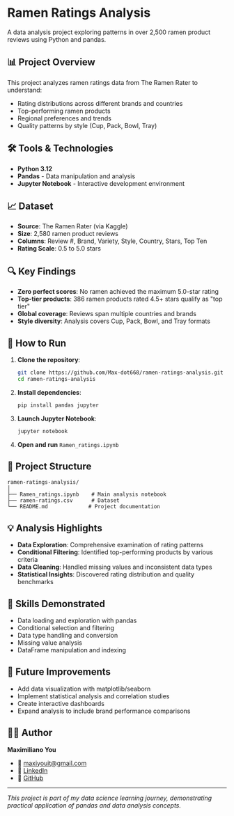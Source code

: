 # Ramen Ratings Analysis

A data analysis project exploring patterns in over 2,500 ramen product reviews using Python and pandas.

## 📊 Project Overview

This project analyzes ramen ratings data from The Ramen Rater to understand:
- Rating distributions across different brands and countries
- Top-performing ramen products
- Regional preferences and trends
- Quality patterns by style (Cup, Pack, Bowl, Tray)

## 🛠️ Tools & Technologies

- **Python 3.12**
- **Pandas** - Data manipulation and analysis
- **Jupyter Notebook** - Interactive development environment

## 📈 Dataset

- **Source**: The Ramen Rater (via Kaggle)
- **Size**: 2,580 ramen product reviews
- **Columns**: Review #, Brand, Variety, Style, Country, Stars, Top Ten
- **Rating Scale**: 0.5 to 5.0 stars

## 🔍 Key Findings

- **Zero perfect scores**: No ramen achieved the maximum 5.0-star rating
- **Top-tier products**: 386 ramen products rated 4.5+ stars qualify as "top tier"
- **Global coverage**: Reviews span multiple countries and brands
- **Style diversity**: Analysis covers Cup, Pack, Bowl, and Tray formats

## 🚀 How to Run

1. **Clone the repository**:
   ```bash
   git clone https://github.com/Max-dot668/ramen-ratings-analysis.git
   cd ramen-ratings-analysis
   ```

2. **Install dependencies**:
   ```bash
   pip install pandas jupyter
   ```

3. **Launch Jupyter Notebook**:
   ```bash
   jupyter notebook
   ```

4. **Open and run** `Ramen_ratings.ipynb`

## 📁 Project Structure

```
ramen-ratings-analysis/
│
├── Ramen_ratings.ipynb    # Main analysis notebook
├── ramen-ratings.csv      # Dataset
└── README.md             # Project documentation
```

## 💡 Analysis Highlights

- **Data Exploration**: Comprehensive examination of rating patterns
- **Conditional Filtering**: Identified top-performing products by various criteria
- **Data Cleaning**: Handled missing values and inconsistent data types
- **Statistical Insights**: Discovered rating distribution and quality benchmarks

## 🎯 Skills Demonstrated

- Data loading and exploration with pandas
- Conditional selection and filtering
- Data type handling and conversion
- Missing value analysis
- DataFrame manipulation and indexing

## 📝 Future Improvements

- Add data visualization with matplotlib/seaborn
- Implement statistical analysis and correlation studies
- Create interactive dashboards
- Expand analysis to include brand performance comparisons

## 👨‍💻 Author

**Maximiliano You**
- 📧 maxiyouit@gmail.com
- 💼 [LinkedIn](https://www.linkedin.com/in/max-you-a02302141/)
- 🐙 [GitHub](https://github.com/Max-dot668)

---

*This project is part of my data science learning journey, demonstrating practical application of pandas and data analysis concepts.*
